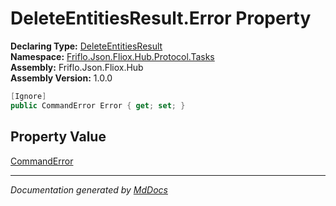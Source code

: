 ﻿<!--  
  <auto-generated>   
    The contents of this file were generated by a tool.  
    Changes to this file may be list if the file is regenerated  
  </auto-generated>   
-->

# DeleteEntitiesResult.Error Property

**Declaring Type:** [DeleteEntitiesResult](../index.md)  
**Namespace:** [Friflo.Json.Fliox.Hub.Protocol.Tasks](../../index.md)  
**Assembly:** Friflo.Json.Fliox.Hub  
**Assembly Version:** 1.0.0

```csharp
[Ignore]
public CommandError Error { get; set; }
```

## Property Value

[CommandError](../../../Models/CommandError/index.md)

___

*Documentation generated by [MdDocs](https://github.com/ap0llo/mddocs)*
